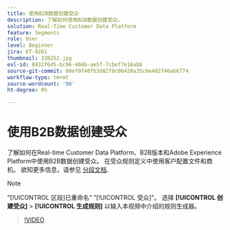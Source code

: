 ```yaml
---
title: 使用B2B数据创建受众
description: 了解如何使用B2B数据创建受众。
solution: Real-Time Customer Data Platform
feature: Segments
role: User
level: Beginner
jira: KT-9261
thumbnail: 338252.jpg
exl-id: 8432f6d5-bc96-404b-ae5f-7cbef7e16abb
source-git-commit: 00ef0f40fb3d82f0c06428a35c0e402f46ab6774
workflow-type: tm+mt
source-wordcount: '90'
ht-degree: 0%

---
```


# 使用B2B数据创建受众

了解如何在Real-time Customer Data Platform、B2B版本和Adobe Experience Platform中使用B2B数据创建受众。 在受众规则定义中使用客户配置文件和商机。 欲知更多信息，请参见 [分段文档](https://experienceleague.adobe.com/docs/experience-platform/rtcdp/profile/profile-browse.html).

>[!NOTE]
>
> &quot;[!UICONTROL 区段]已重命名“ ”[!UICONTROL 受众]&quot;。 选择 **[!UICONTROL 创建受众]** > **[!UICONTROL 生成规则]** 以输入本视频中介绍的规则生成器。

>[!VIDEO](https://video.tv.adobe.com/v/338252?learn=on)

